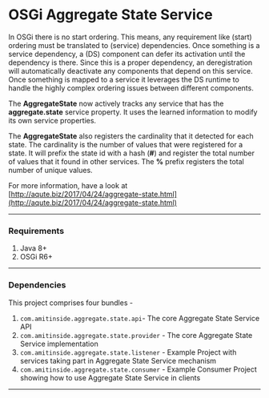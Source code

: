 # OSGi Aggregate State Service

 In OSGi there is no start ordering. This means, any requirement like (start) ordering must be translated to (service) dependencies. Once something is a service dependency, a (DS) component can defer its activation until the dependency is there. Since this is a proper dependency, an deregistration will automatically deactivate any components that depend on this service. Once something is mapped to a service it leverages the DS runtime to handle the highly complex ordering issues between different components.
 
 The **AggregateState** now actively tracks any service that has the **aggregate.state** service property. It uses the learned information to modify its own service properties.
 
 The **AggregateState** also registers the cardinality that it detected for each state. The cardinality is the number of values that were registered for a state. It will prefix the state id with a hash (**#**) and register the total number of values that it found in other services. The **%** prefix registers the total number of unique values.

For more information, have a look at [http://aqute.biz/2017/04/24/aggregate-state.html](http://aqute.biz/2017/04/24/aggregate-state.html)

----------------------------------------------------------------------------------------------------------------

### Requirements

1. Java 8+
2. OSGi R6+

-----------------------------------------------------------------------------------------------------------------

### Dependencies

This project comprises four bundles - 

1. `com.amitinside.aggregate.state.api`- The core Aggregate State Service API
2. `com.amitinside.aggregate.state.provider` - The core Aggregate State Service implementation
3. `com.amitinside.aggregate.state.listener` - Example Project with services taking part in Aggregate State Service mechanism
4. `com.amitinside.aggregate.state.consumer` - Example Consumer Project showing how to use Aggregate State Service in clients

-----------------------------------------------------------------------------------------------------------------



